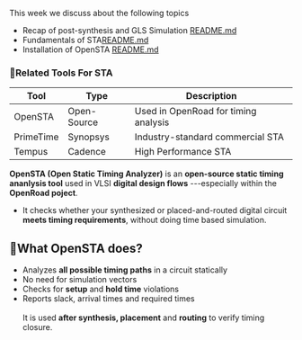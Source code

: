 This week we discuss about the following topics

- Recap of post-synthesis and GLS         Simulation <a href="Part_1/README.md">README.md</a>
- Fundamentals of STA<a href="Part_2/README.md">README.md</a>
- Installation of OpenSTA <a href="Part_3/README.md">README.md </a>






### 🧩Related Tools For STA
| Tool | Type | Description |
|------|------|-------------|
| OpenSTA | Open-Source | Used in OpenRoad for timing analysis |  
| PrimeTime | Synopsys | Industry-standard commercial STA |
| Tempus | Cadence | High Performance STA |


**OpenSTA (Open Static Timing Analyzer)**  is an **open-source static timing ananlysis tool** used in VLSI **digital design flows** ---especially within the **OpenRoad poject**.
- It checks whether your synthesized or placed-and-routed digital circuit **meets timing requirements**, without doing time based simulation.

## 🧩What OpenSTA does?
- Analyzes **all possible timing paths** in a circuit statically
- No need for simulation vectors
- Checks for **setup** and **hold time** violations
- Reports slack, arrival times and required times<br><br>
It is used **after synthesis, placement** and **routing** to verify timing closure.


